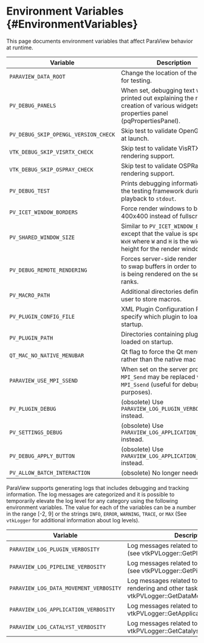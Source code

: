Environment Variables       {#EnvironmentVariables}
=====================

This page documents environment variables that affect ParaView behavior at
runtime.

Variable | Description
---------|---------------------------------------------------------
`PARAVIEW_DATA_ROOT`  | Change the location of the data root for testing.
`PV_DEBUG_PANELS` | When set, debugging text will be printed out explaining the reason for creation of various widgets on the properties panel (pqPropertiesPanel).
`PV_DEBUG_SKIP_OPENGL_VERSION_CHECK` | Skip test to validate OpenGL support at launch.
`VTK_DEBUG_SKIP_VISRTX_CHECK` | Skip test to validate VisRTX rendering support.
`VTK_DEBUG_SKIP_OSPRAY_CHECK` | Skip test to validate OSPRay rendering support.
`PV_DEBUG_TEST` | Prints debugging information about the testing framework during playback to `stdout`.
`PV_ICET_WINDOW_BORDERS` | Force render windows to be 400x400 instead of fullscreen.
`PV_SHARED_WINDOW_SIZE`  | Similar to `PV_ICET_WINDOW_BORDERS` except that the value is specified as `WxH` where `W` and `H` is the width and height for the render window.
`PV_DEBUG_REMOTE_RENDERING` | Forces server-side render windows to swap buffers in order to see what is being rendered on the server ranks.
`PV_MACRO_PATH` | Additional directories defined by the user to store macros.
`PV_PLUGIN_CONFIG_FILE` | XML Plugin Configuration Files to specify which plugin to load on startup.
`PV_PLUGIN_PATH` | Directories containing plugins to be loaded on startup.
`QT_MAC_NO_NATIVE_MENUBAR` | Qt flag to force the Qt menu bar rather than the native mac menu bar.
`PARAVIEW_USE_MPI_SSEND` | When set on the server processes, `MPI_Send` may be replaced with `MPI_Ssend` (useful for debugging purposes).
`PV_PLUGIN_DEBUG` | (obsolete) Use `PARAVIEW_LOG_PLUGIN_VERBOSITY` instead.
`PV_SETTINGS_DEBUG` | (obsolete) Use `PARAVIEW_LOG_APPLICATION_VERBOSITY` instead.
`PV_DEBUG_APPLY_BUTTON` | (obsolete) Use `PARAVIEW_LOG_APPLICATION_VERBOSITY` instead.
`PV_ALLOW_BATCH_INTERACTION` | (obsolete) No longer needed.

ParaView supports generating logs that includes debugging and tracking
information. The log messages are categorized and it is possible to temporarily
elevate the log level for any category using the following environment
variables. The value for each of the variables can be a number in the range
[-2, 9] or the strings `INFO`, `ERROR`, `WARNING`, `TRACE`, or `MAX` (See
`vtkLogger` for additional information about log levels).

Variable | Description
---------|-----------------------------------------
`PARAVIEW_LOG_PLUGIN_VERBOSITY` | Log messages related to ParaView plugins (see vtkPVLogger::GetPluginVerbosity())
`PARAVIEW_LOG_PIPELINE_VERBOSITY`  | Log messages related to Pipeline execution (see vtkPVLogger::GetPipelineVerbosity())
`PARAVIEW_LOG_DATA_MOVEMENT_VERBOSITY` | Log messages related to data movement for rendering and other tasks (see vtkPVLogger::GetDataMovementVerbosity())
`PARAVIEW_LOG_APPLICATION_VERBOSITY` | Log messages related to the application (see vtkPVLogger::GetApplicationVerbosity())
`PARAVIEW_LOG_CATALYST_VERBOSITY` | Log messages related to Catalyst (see vtkPVLogger::GetCatalystVerbosity())
